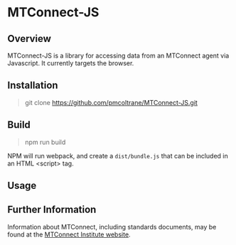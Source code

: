 # MTConnect-JS

## Overview

MTConnect-JS is a library for accessing data from an MTConnect agent via Javascript.
It currently targets the browser.

## Installation

> git clone https://github.com/pmcoltrane/MTConnect-JS.git

## Build

> npm run build

NPM will run webpack, and create a `dist/bundle.js` that can be included in an HTML &lt;script&gt; tag.

## Usage



## Further Information

Information about MTConnect, including standards documents, may be found at the [MTConnect Institute website](http://mtconnect.org).
